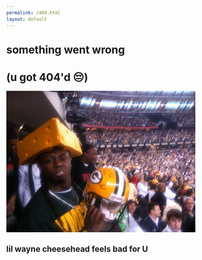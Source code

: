 ```yaml
---
permalink: /404.html
layout: default
---
```



# something went wrong

# (u got 404'd 😔)

![](./assets/img/cheebs.jpg)

## lil wayne cheesehead feels bad for U

